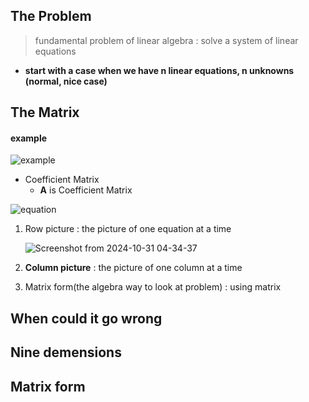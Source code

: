 ## The Problem

> fundamental problem of linear algebra : solve a system of linear equations

- **start with a case when we have n linear equations, n unknowns (normal, nice case)**

## The Matrix

#### example

![example](https://github.com/user-attachments/assets/79ae3e84-353e-415f-b80d-91f2e0749526)

- Coefficient Matrix
  - **A** is Coefficient Matrix
  
![equation](https://github.com/user-attachments/assets/605016cd-5b1f-42b5-b1a7-419aa9b1efab)


1. Row picture : the picture of one equation at a time
   
   ![Screenshot from 2024-10-31 04-34-37](https://github.com/user-attachments/assets/b4c56041-5465-4b47-a467-fd9c0f1d3f92)

3. **Column picture** : the picture of one column at a time
4. Matrix form(the algebra way to look at problem) : using matrix
## When could it go wrong

## Nine demensions

## Matrix form
